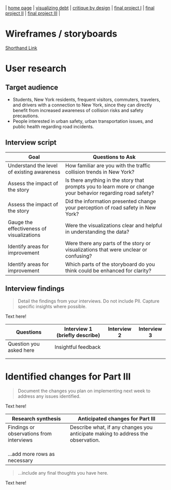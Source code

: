 | [home page](https://cmustudent.github.io/tswd-portfolio-templates/) | [visualizing debt](visualizing-government-debt) | [critique by design](critique-by-design) | [final project I](final-project-part-one) | [final project II](final-project-part-two) | [final project III](final-project-part-three) |

# Wireframes / storyboards

[Shorthand Link](https://preview.shorthand.com/fifVKlW9IbKE6f65)

# User research 

## Target audience

+ Students, New York residents, frequent visitors, commuters, travelers, and drivers with a connection to New York, since they can directly benefit from increased awareness of collision risks and safety precautions.
+ People interested in urban safety, urban transportation issues, and public health regarding road incidents.

## Interview script

| Goal | Questions to Ask |
|------|------------------|
| Understand the level of existing awareness | How familiar are you with the traffic collision trends in New York? |
| Assess the impact of the story | Is there anything in the story that prompts you to learn more or change your behavior regarding road safety? |
| Assess the impact of the story | Did the information presented change your perception of road safety in New York? |
| Gauge the effectiveness of visualizations | Were the visualizations clear and helpful in understanding the data? |
| Identify areas for improvement | Were there any parts of the story or visualizations that were unclear or confusing? |
| Identify areas for improvement | Which parts of the storyboard do you think could be enhanced for clarity? |


## Interview findings
> Detail the findings from your interviews.  Do not include PII.  Capture specific insights where possible.

Text here!

| Questions               | Interview 1 (briefly describe) | Interview 2 | Interview 3 |
|-------------------------|--------------------------------|-------------|-------------|
| Question you asked here | Insightful feedback            |             |             |
|                         |                                |             |             |
|                         |                                |             |             |


# Identified changes for Part III
> Document the changes you plan on implementing next week to address any issues identified.  

Text here!

| Research synthesis                       | Anticipated changes for Part III                                                |
|------------------------------------------|---------------------------------------------------------------------------------|
| Findings or observations from interviews | Describe what, if any changes you anticipate making to address the observation. |
|                                          |                                                                                 |
|                                          |                                                                                 |
|                                          |                                                                                 |
| ...add more rows as necessary            |                                                                                 |

> ...include any final thoughts you have here. 

Text here!
